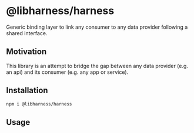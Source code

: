 # @libharness/harness

Generic binding layer to link any consumer to any data provider following a shared interface.

## Motivation

This library is an attempt to bridge the gap between any data provider (e.g. an api) and its consumer (e.g. any app or service).

## Installation

```sh
npm i @libharness/harness
```


## Usage

###
